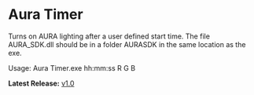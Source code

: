 Aura Timer
==========
Turns on AURA lighting after a user defined start time.
The file AURA_SDK.dll should be in a folder AURASDK in the same location as the exe.

Usage:
	Aura Timer.exe hh:mm:ss R G B
	
**Latest Release:** [v1.0](https://github.com/tikk3r/auratimer/releases)
